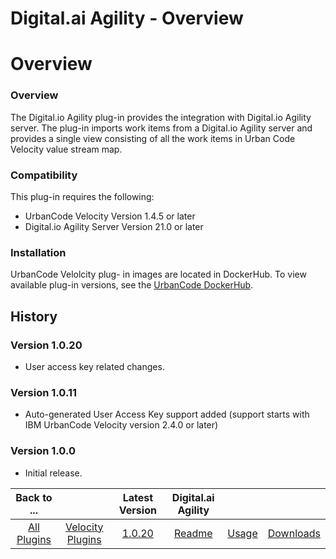 
Digital.ai Agility - Overview
=============================

# Overview


### Overview


The Digital.io Agility plug-in provides the integration with Digital.io Agility server. The plug-in
imports work items from a Digital.io Agility server and provides a single view consisting of all the work items in Urban
Code Velocity value stream map.

### Compatibility

This plug-in requires the following:

* UrbanCode Velocity
Version 1.4.5 or later
* Digital.io Agility Server Version 21.0 or later

### Installation

UrbanCode Velolcity plug-
in images are located in DockerHub. To view available plug-in versions, see the [UrbanCode
DockerHub](https://hub.docker.com/r/urbancode/ucv-ext-agility/tags).

History
-------

### Version 1.0.20

* User
access key related changes.

### Version 1.0.11

* Auto-generated User Access Key support added (support starts with
IBM UrbanCode Velocity version 2.4.0 or later)

### Version 1.0.0

* Initial release.


|Back to ...||Latest Version|Digital.ai Agility |||
| :---: | :---: | :---: | :---: | :---: | :---: |
|[All Plugins](../../index.md)|[Velocity Plugins](../README.md)|[1.0.20](https://raw.githubusercontent.com/UrbanCode/IBM-UCV-PLUGINS/main/files/ucv-ext-agility/ucv-ext-agility-1.0.20.tar.zip)|[Readme](README.md)|[Usage](usage.md)|[Downloads](downloads.md)|
